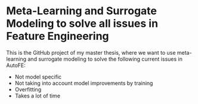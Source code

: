 # Meta-Learning and Surrogate Modeling to solve all issues in Feature Engineering

This is the GitHub project of my master thesis, where we want to use meta-learning and surrogate modeling to solve the following current issues in AutoFE:
- Not model specific
- Not taking into account model improvements by training
- Overfitting
- Takes a lot of time